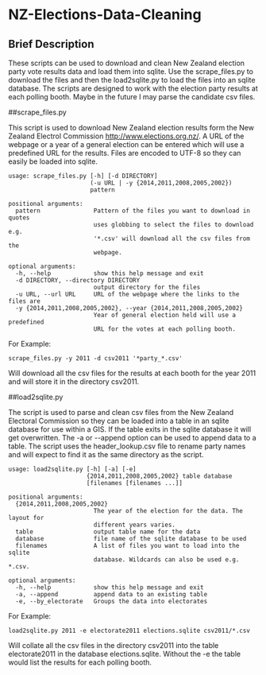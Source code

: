 # NZ-Elections-Data-Cleaning

## Brief Description
These scripts can be used to download and clean New Zealand election party vote
results data and load them into sqlite. Use the scrape_files.py to download 
the files and then the load2sqlite.py to load the files into an sqlite database.
The scripts are designed to work with the election party results at each polling
booth. Maybe in the future I may parse the candidate csv files.

##scrape_files.py

This script is used to download New Zealand election results form the New
Zealand Electrol Commission http://www.elections.org.nz/. A URL of the webpage
or a year of a general election can be entered which will use a predefined URL
for the results. Files are encoded to UTF-8 so they can easily be loaded into
sqlite. 
```
usage: scrape_files.py [-h] [-d DIRECTORY]
                       (-u URL | -y {2014,2011,2008,2005,2002})
                       pattern

positional arguments:
  pattern               Pattern of the files you want to download in quotes
                        uses globbing to select the files to download e.g.
                        '*.csv' will download all the csv files from the
                        webpage.

optional arguments:
  -h, --help            show this help message and exit
  -d DIRECTORY, --directory DIRECTORY
                        output directory for the files
  -u URL, --url URL     URL of the webpage where the links to the files are
  -y {2014,2011,2008,2005,2002}, --year {2014,2011,2008,2005,2002}
                        Year of general election held will use a predefined
                        URL for the votes at each polling booth.
```

For Example:

```
scrape_files.py -y 2011 -d csv2011 '*party_*.csv'
```

Will download all the csv files for the results at each booth for the year 2011
and will store it in the directory csv2011. 

##load2sqlite.py

The script is used to parse and clean csv files from the New Zealand Electoral
Commission so they can be loaded into a table in an sqlite database for use
within a GIS. If the table exits in the sqlite database it will get
overwritten. The -a or --append option can be used to append data to a table.
The script uses the header_lookup.csv file to rename party names and will
expect to find it as the same directory as the script.
```
usage: load2sqlite.py [-h] [-a] [-e]
                      {2014,2011,2008,2005,2002} table database
                      [filenames [filenames ...]]

positional arguments:
  {2014,2011,2008,2005,2002}
                        The year of the election for the data. The layout for
                        different years varies.
  table                 output table name for the data
  database              file name of the sqlite database to be used
  filenames             A list of files you want to load into the sqlite
                        database. Wildcards can also be used e.g. *.csv.

optional arguments:
  -h, --help            show this help message and exit
  -a, --append          append data to an existing table
  -e, --by_electorate   Groups the data into electorates
```

For Example:
```
load2sqlite.py 2011 -e electorate2011 elections.sqlite csv2011/*.csv
```

Will collate all the csv files in the directory csv2011 into the table 
electorate2011 in the database elections.sqlite. Without the -e the table would
list the results for each polling booth.


